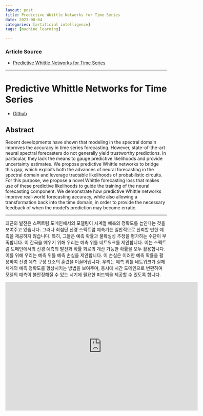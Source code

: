 ```yaml
---
layout: post
title: Predictive Whittle Networks for Time Series
date: 2023-08-04
categories: [artificial intelligence]
tags: [machine learning]

---
```


### Article Source

* [Predictive Whittle Networks for Time Series](https://www.youtube.com/watch?v=aF3LJhLePqk)

---

# Predictive Whittle Networks for Time Series

* [Github](https://github.com/ml-research/PWN)

## Abstract

Recent developments have shown that modeling in the spectral domain improves the accuracy in time series forecasting. However, state-of-the-art neural spectral forecasters do not generally yield trustworthy predictions. In particular, they lack the means to gauge predictive likelihoods and provide uncertainty estimates. We propose predictive Whittle networks to bridge this gap, which exploits both the advances of neural forecasting in the spectral domain and leverage tractable likelihoods of probabilistic circuits. For this purpose, we propose a novel Whittle forecasting loss that makes use of these predictive likelihoods to guide the training of the neural forecasting component. We demonstrate how predictive Whittle networks improve real-world forecasting accuracy, while also allowing a transformation back into the time domain, in order to provide the necessary feedback of when the model’s prediction may become erratic.

---

최근의 발전은 스펙트럼 도메인에서의 모델링이 시계열 예측의 정확도를 높인다는 것을 보여주고 있습니다. 그러나 최첨단 신경 스펙트럼 예측기는 일반적으로 신뢰할 만한 예측을 제공하지 않습니다. 특히, 그들은 예측 확률과 불확실성 추정을 평가하는 수단이 부족합니다. 이 간극을 메우기 위해 우리는 예측 위틀 네트워크를 제안합니다. 이는 스펙트럼 도메인에서의 신경 예측의 발전과 확률 회로의 계산 가능한 확률을 모두 활용합니다. 이를 위해 우리는 예측 위틀 예측 손실을 제안합니다. 이 손실은 이러한 예측 확률을 활용하여 신경 예측 구성 요소의 훈련을 이끌어냅니다. 우리는 예측 위틀 네트워크가 실제 세계의 예측 정확도를 향상시키는 방법을 보여주며, 동시에 시간 도메인으로 변환하여 모델의 예측이 불안정해질 수 있는 시기에 필요한 피드백을 제공할 수 있도록 합니다.

<iframe width="600" height="400" src="https://www.youtube.com/embed/aF3LJhLePqk" title="YouTube video player" frameborder="0" allow="accelerometer; autoplay; clipboard-write; encrypted-media; gyroscope; picture-in-picture; web-share" allowfullscreen></iframe>